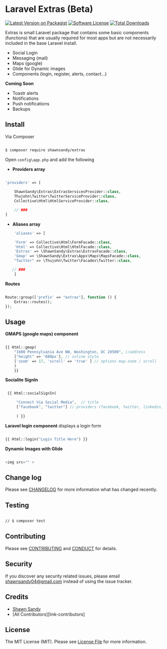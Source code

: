 # Laravel Extras (Beta)

[![Latest Version on Packagist][ico-version]][link-packagist]
[![Software License][ico-license]](LICENSE.md)
[![Total Downloads][ico-downloads]][link-downloads]

Extras is small Laravel package that contains some basic components (functions) that are usually required for most apps but are not necessarily included in the base Laravel install.

- Social Login 
- Messaging (mail)
- Maps (google)
- Glide for Dynamic images 
- Components (login, register, alerts, contact...)

__Coming Soon__

- Toastr alerts
- Notifications
- Push notifications
- Backups


## Install

Via Composer

``` bash

$ composer require shawnsandy/extras

```

Open `config\app.php` and add the following

* __Providers array__

``` php

'providers' => [
   
    ShawnSandy\Extras\ExtrasServicesProvider::class,
    Thujohn\Twitter\TwitterServiceProvider::class,        
    Collective\Html\HtmlServiceProvider::class,

    // ###
]

```

* __Aliases array__

``` php
    'aliases' => [

    'Form' => Collective\Html\FormFacade::class,
    'Html' => Collective\Html\HtmlFacade::class,
    'Extras' => \ShawnSandy\Extras\ExtrasFacade::class,
    'Gmap' => \ShawnSandy\Extras\Apps\Maps\MapsFacade::class,
    "Twitter" => \Thujohn\Twitter\Facades\Twitter::class,  

   // ###  
    ]

```

 __Routes__

``` php

Route::group(['prefix' => "extras"], function () {
    Extras::routes();
});

`````



## Usage

__GMAPS (google maps) component__


``` php

{{ Html::gmap(
    "1600 Pennsylvania Ave NW, Washington, DC 20500", //address
    ["height" => '680px'], // inline style
    ['zoom' => 17, 'scroll' => 'true' ] // options map-zoom / scroll
    ) 
    }}

```

__Socialite SignIn__

``` php

 {{ Html::socialSignIn(

     "Connect Via Social Media",  // title
     ["facebook", "twitter"] // providers (facebook, twitter, linkedin, github)
     
     ) }}

 ```

 __Laravel login component__ displays a login form

 ``` php
 
 {{ Html::login("Login Title Here") }}

 ```

 __Dynamic Images with Glide__ 

 ``` php
 
<img src="" >

 ```


## Change log

Please see [CHANGELOG](CHANGELOG.md) for more information what has changed recently.

## Testing

``` bash

// $ composer test

```

## Contributing

Please see [CONTRIBUTING](CONTRIBUTING.md) and [CONDUCT](CONDUCT.md) for details.

## Security

If you discover any security related issues, please email shawnsandy04@gmail.com instead of using the issue tracker.

## Credits

- [Shawn Sandy][link-author]
- [All Contributors][link-contributors]

## License

The MIT License (MIT). Please see [License File](LICENSE.md) for more information.

[ico-version]: https://img.shields.io/packagist/v/shawnsandy/extras.svg?style=flat-square
[ico-license]: https://img.shields.io/badge/license-MIT-brightgreen.svg?style=flat-square
[ico-travis]: https://img.shields.io/travis/shawnsandy/extras/master.svg?style=flat-square
[ico-scrutinizer]: https://img.shields.io/scrutinizer/coverage/g/shawnsandy/extras.svg?style=flat-square
[ico-code-quality]: https://img.shields.io/scrutinizer/g/shawnsandy/extras.svg?style=flat-square
[ico-downloads]: https://img.shields.io/packagist/dt/shawnsandy/extras.svg?style=flat-square

[link-packagist]: https://packagist.org/packages/shawnsandy/extras
[link-travis]: https://travis-ci.org/shawnsandy/extras
[link-scrutinizer]: https://scrutinizer-ci.com/g/shawnsandy/extras/code-structure
[link-code-quality]: https://scrutinizer-ci.com/g/shawnsandy/extras
[link-downloads]: https://packagist.org/packages/shawnsandy/extras
[link-author]: https://github.com/shawnsandy

